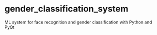 # gender_classification_system
ML system for face recognition and gender classification with Python and PyQt
